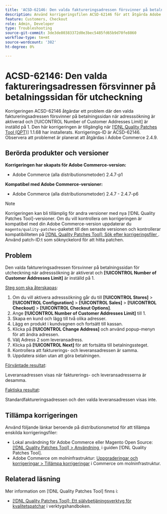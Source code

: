 ```yaml
---
title: 'ACSD-62146: Den valda faktureringsadressen försvinner på betalningssidan för utcheckning'
description: Använd korrigeringsfilen ACSD-62146 för att åtgärda Adobe Commerce-problemet där den valda faktureringsadressen försvinner på betalningssidan när adresssökning är aktiverad och begränsningen för antal kundadresser är inställd på 1.
feature: Customers, Checkout
role: Admin, Developer
type: Troubleshooting
source-git-commit: 3de3de80383372d0e3bec5485fd65b9d70fe8860
workflow-type: tm+mt
source-wordcount: '382'
ht-degree: 0%

---
```



# ACSD-62146: Den valda faktureringsadressen försvinner på betalningssidan för utcheckning

Korrigeringen ACSD-62146 åtgärdar ett problem där den valda faktureringsadressen försvinner på betalningssidan när adresssökning är aktiverad och [!UICONTROL Number of Customer Addresses Limit] är inställd på 1. Den här korrigeringen är tillgänglig när [[!DNL Quality Patches Tool (QPT)]](/help/tools/quality-patches-tool/quality-patches-tool-to-self-serve-quality-patches.md) 1.1.68 har installerats. Korrigerings-ID är ACSD-62146. Observera att problemet är planerat att åtgärdas i Adobe Commerce 2.4.9.

## Berörda produkter och versioner

**Korrigeringen har skapats för Adobe Commerce-version:**

* Adobe Commerce (alla distributionsmetoder) 2.4.7-p1

**Kompatibel med Adobe Commerce-versioner:**

* Adobe Commerce (alla distributionsmetoder) 2.4.7 - 2.4.7-p6

>[!NOTE]
>
>Korrigeringen kan bli tillämplig för andra versioner med nya [!DNL Quality Patches Tool]-versioner. Om du vill kontrollera om korrigeringen är kompatibel med din Adobe Commerce-version uppdaterar du `magento/quality-patches`-paketet till den senaste versionen och kontrollerar kompatibiliteten på [[!DNL Quality Patches Tool]: Sök efter korrigeringsfiler &#x200B;](https://experienceleague.adobe.com/tools/commerce-quality-patches/index.html?lang=sv-SE). Använd patch-ID:t som söknyckelord för att hitta patchen.

## Problem

Den valda faktureringsadressen försvinner på betalningssidan för utcheckning när adresssökning är aktiverat och **[!UICONTROL Number of Customer Addresses Limit]** är inställd på 1.

<u>Steg som ska återskapas</u>:

1. Om du vill aktivera adresssökning går du till **[!UICONTROL Stores]** > **[!UICONTROL Configuration]** > **[!UICONTROL Sales]** > **[!UICONTROL Checkout]** > **[!UICONTROL Checkout Options]**.
1. Ange **[!UICONTROL Number of Customer Addresses Limit]** till 1.
1. Skapa en kund och lägg till två olika adresser.
1. Lägg en produkt i kundvagnen och fortsätt till kassan.
1. Klicka på **[!UICONTROL Change Address]** och använd popup-menyn för att ändra adressen.
1. Välj Adress 2 som leveransadress.
1. Klicka på **[!UICONTROL Next]** för att fortsätta till betalningssteget.
1. Kontrollera att fakturerings- och leveransadressen är samma.
1. Uppdatera sidan utan att göra betalningen.

<u>Förväntade resultat</u>:

Leveransadressen visas när fakturerings- och leveransadresserna är desamma.

<u>Faktiska resultat</u>:

Standardfaktureringsadressen och den valda leveransadressen visas inte.

## Tillämpa korrigeringen

Använd följande länkar beroende på distributionsmetod för att tillämpa enskilda korrigeringsfiler:

* Lokal användning för Adobe Commerce eller Magento Open Source: [[!DNL Quality Patches Tool] > Användning &#x200B;](/help/tools/quality-patches-tool/usage.md) i guiden [!DNL Quality Patches Tool].
* Adobe Commerce om molninfrastruktur: [Uppgraderingar och korrigeringar > Tillämpa korrigeringar](https://experienceleague.adobe.com/docs/commerce-cloud-service/user-guide/develop/upgrade/apply-patches.html?lang=sv-SE) i Commerce om molninfrastruktur.

## Relaterad läsning

Mer information om [!DNL Quality Patches Tool] finns i:

* [[!DNL Quality Patches Tool]: Ett självbetjäningsverktyg för kvalitetspatchar](/help/tools/quality-patches-tool/quality-patches-tool-to-self-serve-quality-patches.md) i verktygshandboken.
